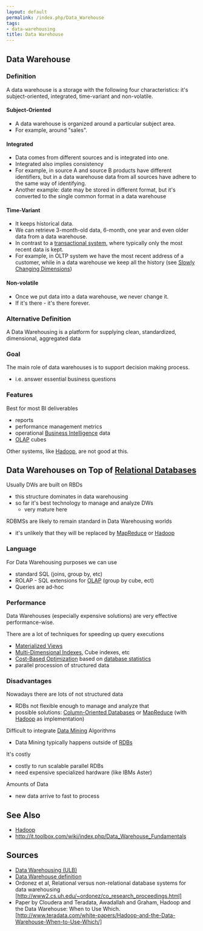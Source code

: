 ```yaml
---
layout: default
permalink: /index.php/Data_Warehouse
tags:
- data-warehousing
title: Data Warehouse
---
```

## Data Warehouse
### Definition
A data warehouse is a storage with the following four characteristics: it's subject-oriented, integrated, time-variant and non-volatile.

#### Subject-Oriented
- A data warehouse is organized around a particular subject area.
- For example, around "sales". 

#### Integrated
- Data comes from different sources and is integrated into one.
- Integrated also implies consistency
- For example, in source A and source B products have different identifiers, but in a data warehouse data from all sources have adhere to the same way of identifying.
- Another example: date may be stored in different format, but it's converted to the single common format in a data warehouse

#### Time-Variant
- It keeps historical data.
- We can retrieve 3-month-old data, 6-month, one year and even older data from a data warehouse. 
- In contrast to a [transactional system](OLTP), where typically only the most recent data is kept.
- For example, in OLTP system we have the most recent address of a customer, while in a data warehouse we keep all the history (see [Slowly Changing Dimensions](Slowly_Changing_Dimensions))

#### Non-volatile
- Once we put data into a data warehouse, we never change it. 
- If it's there - it's there forever.

### Alternative Definition
A Data Warehousing is a platform for supplying clean, standardized, dimensional, aggregated data


### Goal
The main role of data warehouses is to support decision making process.
- i.e. answer essential business questions


### Features
Best for most BI deliverables
- reports
- performance management metrics
- operational [Business Intelligence](Business_Intelligence) data
- [OLAP](OLAP) cubes

Other systems, like [Hadoop](Hadoop), are not good at this.


## Data Warehouses on Top of [Relational Databases](Relational_Databases)
Usually DWs are built on RBDs
- this structure dominates in data warehousing
- so far it's best technology to manage and analyze DWs
  - very mature here

RDBMSs are likely to remain standard in Data Warehousing worlds
- it's unlikely that they will be replaced by [MapReduce](MapReduce) or [Hadoop](Hadoop) 


### Language
For Data Warehousing purposes we can use 
- standard SQL (joins, group by, etc)
- ROLAP - SQL extensions for [OLAP](OLAP) (group by cube, ect)
- Queries are ad-hoc


### Performance
Data Warehouses (especially expensive solutions) are very effective performance-wise.

There are a lot of techniques for speeding up query executions
- [Materialized Views](View_Materialization)
- [Multi-Dimensional Indexes](Multi-Dimensional_Indexes), Cube indexes, etc
- [Cost-Based Optimization](Physical_Query_Plan_Optimization) based on [database statistics](Database_System_Catalog)
- parallel procession of structured data


### Disadvantages
Nowadays there are lots of not structured data 
- RDBs not flexible enough to manage and analyze that
- possible solutions: [Column-Oriented Databases](Column-Oriented_Databases) or [MapReduce](MapReduce) (with [Hadoop](Hadoop) as implementation)

Difficult to integrate [Data Mining](Data_Mining) Algorithms
- Data Mining typically happens outside of [RDBs](Relational_Databases)

It's costly 
- costly to run scalable parallel RDBs
- need expensive specialized hardware (like IBMs Aster)

Amounts of Data
- new data arrive to fast to process


## See Also
- [Hadoop](Hadoop)
- http://it.toolbox.com/wiki/index.php/Data_Warehouse_Fundamentals

## Sources
- [Data Warehousing (ULB)](Data_Warehousing_(ULB))
- [Data Warehouse definition](http://www.1keydata.com/datawarehousing/data-warehouse-definition.html)
- Ordonez et al, Relational versus non-relational database systems for data warehousing [http://www2.cs.uh.edu/~ordonez/co_research_proceedings.html]
- Paper by Cloudera and Teradata, Awadallah and Graham, Hadoop and the Data Warehouse: When to Use Which. [http://www.teradata.com/white-papers/Hadoop-and-the-Data-Warehouse-When-to-Use-Which/]
